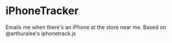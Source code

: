 iPhoneTracker
=============

Emails me when there's an iPhone at the store near me. Based on  @arthuralee's iphonetrack.js
